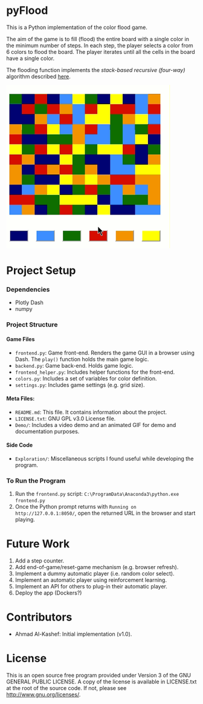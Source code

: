 
# pyFlood

This is a Python implementation of the color flood game. 

The aim of the game is to fill (flood) the entire board with a single color in the 
minimum number of steps. In each step, the player selects a color from 6 colors to 
flood the board. The player iterates until all the cells in the board 
have a single color. 

The flooding function implements the *stack-based recursive (four-way)* algorithm  described 
[here](http://en.wikipedia.org/wiki/Flood_fill).

![](./Demo/demo.gif)

# Project Setup

### Dependencies 
- Plotly Dash
- numpy

### Project Structure

#### Game Files

- `frontend.py`: Game front-end. Renders the game GUI in a browser using Dash. 
The `play()` function holds the main game logic.
- `backend.py`: Game back-end. Holds game logic.
- `frontend_helper.py`: Includes helper functions for the front-end.
- `colors.py`: Includes a set of variables for color definition.
- `settings.py`: Includes game settings (e.g. grid size).

#### Meta Files:
- `README.md`: This file. It contains information about the project.
- `LICENSE.txt`: GNU GPL v3.0 License file.
- `Demo/`: Includes a video demo and an animated GIF for demo and documentation purposes.

#### Side Code
- `Exploration/`: Miscellaneous scripts I found useful while developing the program.

### To Run the Program

1. Run the `frontend.py` script: `C:\ProgramData\Anaconda3\python.exe frontend.py`
2. Once the Python prompt returns with `Running on http://127.0.0.1:8050/`, open the returned URL in the browser and start playing.

# Future Work

1. Add a step counter.
2. Add end-of-game/reset-game mechanism (e.g. browser refresh).
3. Implement a dummy automatic player (i.e. random color select).
4. Implement an automatic player using reinforcement learning.
5. Implement an API for others to plug-in their automatic player.
6. Deploy the app (Dockers?) 

# Contributors

- Ahmad Al-Kashef: Initial implementation (v1.0).

# License

This is an open source free program provided under Version 3 of the GNU GENERAL PUBLIC LICENSE. 
A copy of the license is available in LICENSE.txt at the root of the source code. 
If not, please see <http://www.gnu.org/licenses/>.
